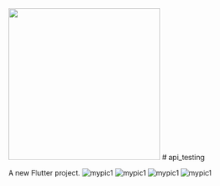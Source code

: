 <img src="https://raw.githubusercontent.com/zeeshanahmedwork47-dev/api/main/your-image.png" width="300">
# api_testing

A new Flutter project.
![mypic1](https://github.com/user-attachments/assets/6a3821c0-42e3-4d6d-ba8a-9b260f0665af) ![mypic1](https://github.com/user-attachments/assets/6a3821c0-42e3-4d6d-ba8a-9b260f0665af)
![mypic1](https://github.com/user-attachments/assets/6a3821c0-42e3-4d6d-ba8a-9b260f0665af)
![mypic1](https://github.com/user-attachments/assets/6a3821c0-42e3-4d6d-ba8a-9b260f0665af)
